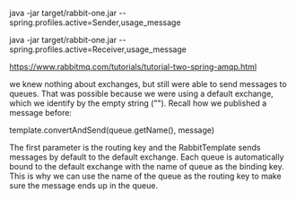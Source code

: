 java -jar target/rabbit-one.jar --spring.profiles.active=Sender,usage_message


java -jar target/rabbit-one.jar --spring.profiles.active=Receiver,usage_message


https://www.rabbitmq.com/tutorials/tutorial-two-spring-amqp.html


we knew nothing about exchanges, but still were able to send messages to queues. That was possible because we were using a default exchange, which we identify by the empty string ("").
Recall how we published a message before:

   template.convertAndSend(queue.getName(), message)

The first parameter is the routing key and the RabbitTemplate sends messages by default to the default exchange. Each queue is automatically bound to the default exchange with the name of queue as the binding key. This is why we can use the name of the queue as the routing key to make sure the message ends up in the queue.
